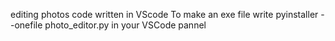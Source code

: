 editing photos
code written in VScode 
To make an exe file write pyinstaller --onefile photo_editor.py in your VSCode pannel
